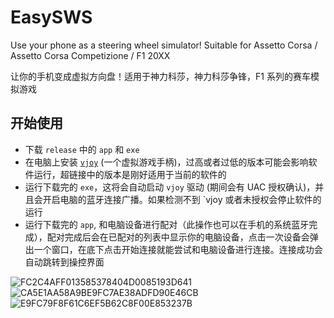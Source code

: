 # EasySWS

Use your phone as a steering wheel simulator! Suitable for Assetto Corsa / Assetto Corsa Competizione / F1 20XX

让你的手机变成虚拟方向盘！适用于神力科莎，神力科莎争锋，F1 系列的赛车模拟游戏

## 开始使用

* 下载 `release` 中的 `app` 和 `exe` 
* 在电脑上安装 [`vjoy`](https://github.com/jshafer817/vJoy) (一个虚拟游戏手柄)，过高或者过低的版本可能会影响软件运行，超链接中的版本是刚好适用于当前的软件的
* 运行下载完的 `exe`，这将会自动启动 `vjoy` 驱动 (期间会有 UAC 授权确认)，并且会开启电脑的蓝牙连接广播。如果检测不到 `vjoy 或者未授权会停止软件的运行
* 运行下载完的 `app`, 和电脑设备进行配对（此操作也可以在手机的系统蓝牙完成），配对完成后会在已配对的列表中显示你的电脑设备，点击一次设备会弹出一个窗口，在底下点击开始连接就能尝试和电脑设备进行连接。连接成功会自动跳转到操控界面

![FC2C4AFF013585378404D0085193D641](https://user-images.githubusercontent.com/31311826/138748056-659b0b1c-9c33-47fe-99fe-8b26e3b1ae24.jpg)
![CA5E1AA58A9BE9FC7AE38ADFD90E46CB](https://user-images.githubusercontent.com/31311826/138748076-047cb8ca-378a-4b4e-9f7b-e7faff45c3c7.jpg)
![E9FC79F8F61C6EF5B62C8F00E853237B](https://user-images.githubusercontent.com/31311826/138748081-fa850e89-767e-4f75-878a-4f64993f04e1.jpg)

